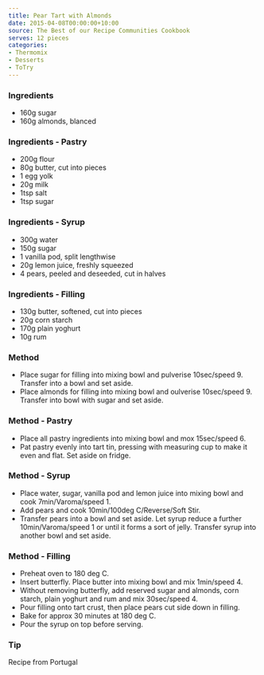 ```yaml
---
title: Pear Tart with Almonds
date: 2015-04-08T00:00:00+10:00
source: The Best of our Recipe Communities Cookbook
serves: 12 pieces
categories:
- Thermomix
- Desserts
- ToTry
---
```











### Ingredients

* 160g sugar
* 160g almonds, blanced

### Ingredients - Pastry

* 200g flour
* 80g butter, cut into pieces
* 1 egg yolk
* 20g milk
* 1tsp salt
* 1tsp sugar

### Ingredients - Syrup

* 300g water
* 150g sugar
* 1 vanilla pod, split lengthwise
* 20g lemon juice, freshly squeezed
* 4 pears, peeled and deseeded, cut in halves

### Ingredients - Filling

* 130g butter, softened, cut into pieces
* 20g corn starch
* 170g plain yoghurt
* 10g rum

### Method

* Place sugar for filling into mixing bowl and pulverise 10sec/speed 9.  Transfer into a bowl and set aside.
* Place almonds for filling into mixing bowl and oulverise 10sec/speed 9.  Transfer into bowl with sugar and set aside.

### Method - Pastry

* Place all pastry ingredients into mixing bowl and mox 15sec/speed 6.
* Pat pastry evenly into tart tin, pressing with measuring cup to make it even and flat.  Set aside on fridge.

### Method - Syrup

* Place water, sugar, vanilla pod and lemon juice into mixing bowl and cook 7min/Varoma/speed 1.
* Add pears and cook 10min/100deg C/Reverse/Soft Stir.
* Transfer pears into a bowl and set aside.  Let syrup reduce a further 10min/Varoma/speed 1 or until it forms a sort of jelly.  Transfer syrup into another bowl and set aside.

### Method - Filling

* Preheat oven to 180 deg C.
* Insert butterfly.  Place butter into mixing bowl and mix 1min/speed 4.
* Without removing butterfly, add reserved sugar and almonds, corn starch, plain yoghurt and rum and mix 30sec/speed 4.
* Pour filling onto tart crust, then place pears cut side down in filling.
* Bake for approx 30 minutes at 180 deg C.
* Pour the syrup on top before serving.

### Tip

Recipe from Portugal
